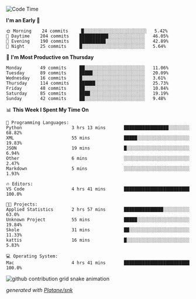 <!--START_SECTION:waka-->
![Code Time](http://img.shields.io/badge/Code%20Time-227%20hrs%2025%20mins-blue)

**I'm an Early 🐤** 

```text
🌞 Morning    24 commits     █░░░░░░░░░░░░░░░░░░░░░░░░   5.42% 
🌆 Daytime    204 commits    ███████████░░░░░░░░░░░░░░   46.05% 
🌃 Evening    190 commits    ██████████░░░░░░░░░░░░░░░   42.89% 
🌙 Night      25 commits     █░░░░░░░░░░░░░░░░░░░░░░░░   5.64%

```
📅 **I'm Most Productive on Thursday** 

```text
Monday       49 commits     ██░░░░░░░░░░░░░░░░░░░░░░░   11.06% 
Tuesday      89 commits     █████░░░░░░░░░░░░░░░░░░░░   20.09% 
Wednesday    16 commits     █░░░░░░░░░░░░░░░░░░░░░░░░   3.61% 
Thursday     114 commits    ██████░░░░░░░░░░░░░░░░░░░   25.73% 
Friday       48 commits     ██░░░░░░░░░░░░░░░░░░░░░░░   10.84% 
Saturday     85 commits     ████░░░░░░░░░░░░░░░░░░░░░   19.19% 
Sunday       42 commits     ██░░░░░░░░░░░░░░░░░░░░░░░   9.48%

```


📊 **This Week I Spent My Time On** 

```text
💬 Programming Languages: 
Python                   3 hrs 13 mins       █████████████████░░░░░░░░   68.82% 
XML                      55 mins             █████░░░░░░░░░░░░░░░░░░░░   19.83% 
JSON                     19 mins             █░░░░░░░░░░░░░░░░░░░░░░░░   6.94% 
Other                    6 mins              ░░░░░░░░░░░░░░░░░░░░░░░░░   2.47% 
Markdown                 5 mins              ░░░░░░░░░░░░░░░░░░░░░░░░░   1.93%

🔥 Editors: 
VS Code                  4 hrs 41 mins       █████████████████████████   100.0%

🐱‍💻 Projects: 
Applied Statistics       2 hrs 57 mins       ███████████████░░░░░░░░░░   63.0% 
Unknown Project          55 mins             █████░░░░░░░░░░░░░░░░░░░░   19.84% 
Skole                    31 mins             ██░░░░░░░░░░░░░░░░░░░░░░░   11.33% 
kattis                   16 mins             █░░░░░░░░░░░░░░░░░░░░░░░░   5.83%

💻 Operating System: 
Mac                      4 hrs 41 mins       █████████████████████████   100.0%

```


<!--END_SECTION:waka-->


<!--Snake Game-->
![github contribution grid snake animation](https://raw.githubusercontent.com/viggo-gascou/viggo-gascou/output/github-contribution-grid-snake.svg)

_generated with [Platane/snk](https://github.com/Platane/snk)_
<!--Snake Game-->

